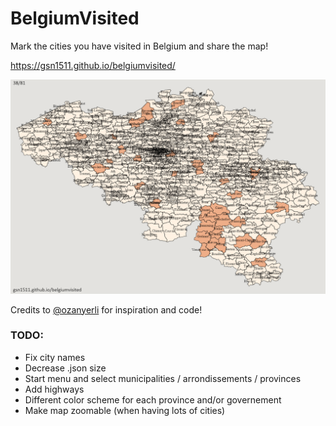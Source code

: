 # BelgiumVisited

Mark the cities you have visited in Belgium and share the map!

https://gsn1511.github.io/belgiumvisited/

![image](images/Belgiumvisited.png)

Credits to [@ozanyerli](https://github.com/ozanyerli) for inspiration and code!

### TODO:
* Fix city names
* Decrease .json size
* Start menu and select municipalities / arrondissements / provinces
* Add highways
* Different color scheme for each province and/or governement
* Make map zoomable (when having lots of cities)
